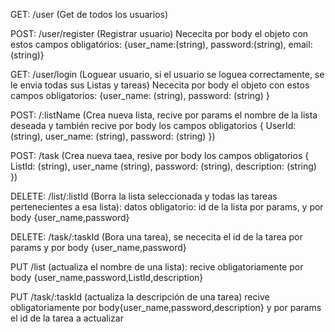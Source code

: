 <!-- ------------------------------------------------------------- -->

GET: /user (Get de todos los usuarios)

<!-- ------------------------------------------------------------- -->

POST: /user/register (Registrar usuario)
Nececita por body el objeto con estos campos obligatórios:
{user_name:(string), password:(string), email:(string)}

<!-- ------------------------------------------------------------- -->

GET: /user/login (Loguear usuario, si el usuario se loguea correctamente, se le envia todas sus Listas y tareas)
Nececita por body el objeto con estos campos obligatorios:
{user_name: (string), password: (string) }

<!-- ------------------------------------------------------------- -->

POST: /:listName (Crea nueva lista, recive por params
el nombre de la lista deseada y también recive por body los campos obligatorios
{ UserId: (string), user_name: (string), password: (string) })

<!-- ------------------------------------------------------------- -->

POST: /task (Crea nueva taea, resive por body los campos obligatorios { ListId: (string), user_name (string), password: (string), description: (string) })

<!-- ------------------------------------------------------------- -->

DELETE: /list/:listId (Borra la lista seleccionada y todas las tareas pertenecientes a esa lista): datos obligatorio: id de la lista por params, y por body {user_name,password}

<!-- ------------------------------------------------------------- -->

DELETE: /task/:taskId (Bora una tarea), se nececita el id de la tarea por params y por body {user_name,password}

<!-- ------------------------------------------------------------- -->

PUT /list (actualiza el nombre de una lista): recive obligatoriamente por body {user_name,password,ListId,description}

<!-- ------------------------------------------------------------- -->

PUT /task/:taskId (actualiza la descripción de una tarea) recive obligatoriamente por body{user_name,password,description} y por params el id de la tarea a actualizar
